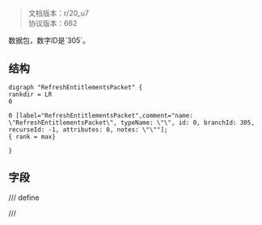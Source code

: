 # <!-- md:samp RefreshEntitlementsPacket -->

> 文档版本：r/20_u7<br/>协议版本：662

<!-- md:samp RefreshEntitlementsPacket -->数据包，数字ID是`305`。

## 结构

```viz
digraph "RefreshEntitlementsPacket" {
rankdir = LR
0

0 [label="RefreshEntitlementsPacket",comment="name: \"RefreshEntitlementsPacket\", typeName: \"\", id: 0, branchId: 305, recurseId: -1, attributes: 0, notes: \"\""];
{ rank = max}

}

```

## 字段

/// define

///
